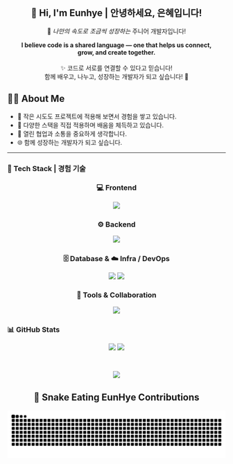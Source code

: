 <!-- 메인 인사 -->
<div align="center">

<h2>👋 Hi, I'm Eunhye | 안녕하세요, 은혜입니다!</h2>

<p>
  🚀 <em>나만의 속도로 조금씩 성장하는</em> 주니어 개발자입니다! 
</p>

<p>
  <strong>I believe code is a shared language — one that helps us connect,<br>
  grow, and create together.</strong><br><br>
  ✨ 코드로 서로를 연결할 수 있다고 믿습니다!<br>
  함께 배우고, 나누고, 성장하는 개발자가 되고 싶습니다! 🌱
</p>

</div>

## 👩‍💻 About Me

- 🔨 작은 시도도 프로젝트에 적용해 보면서 경험을 쌓고 있습니다.  
- 📘 다양한 스택을 직접 적용하며 배움을 체득하고 있습니다.  
- 🤝 열린 협업과 소통을 중요하게 생각합니다.  
- 🌐 함께 성장하는 개발자가 되고 싶습니다.  

---


### 🧰 Tech Stack | 경험 기술


<h3 align="center">💻 Frontend</h3>
<p align="center">
  <img src="https://skillicons.dev/icons?i=html,css,js,ts,react,next,tailwind" height="35"/>
</p>

<h3 align="center">⚙️ Backend</h3>
<p align="center">
  <img src="https://skillicons.dev/icons?i=java,spring,nodejs,python,fastapi" height="35"/>
</p>

<h3 align="center">🗄️ Database & ☁️ Infra / DevOps</h3>
<p align="center">
  <!-- skillicons -->
    <img src="https://img.shields.io/badge/Oracle-000000?style=for-the-badge&logo=oracle&logoColor=white" height="35"/>
  <img src="https://skillicons.dev/icons?i=mysql,mongodb,docker,git,github,gitlab" height="35"/>

</p>


<h3 align="center">🎨 Tools & Collaboration</h3>
<p align="center">
  <img src="https://skillicons.dev/icons?i=vscode,figma,notion" height="35"/>
</p>



### 📊 GitHub Stats

<p align="center">
  <img src="https://github-readme-stats.vercel.app/api?username=eeeunhey&show_icons=true&theme=algolia&hide_border=true" height="170"/>
  <img src="https://github-readme-stats.vercel.app/api/top-langs/?username=eeeunhey&layout=compact&theme=algolia&hide_border=true" height="170"/>
</p>

<br/>
<p align="center">
<a href="https://github.com/devxb/gitanimals">

  <a href="https://github.com/devxb/gitanimals">
    <img src="https://render.gitanimals.org/farms/eeeunhey"/>
  </a>
</a>
<p align="center">



<div align="center">

## 🐍 Snake Eating EunHye Contributions

<picture>
  <source media="(prefers-color-scheme: dark)" srcset="https://raw.githubusercontent.com/eeeunhey/eeeunhey/output/github-contribution-grid-snake-dark.svg" />
  <source media="(prefers-color-scheme: light)" srcset="https://raw.githubusercontent.com/eeeunhey/eeeunhey/output/github-contribution-grid-snake.svg" />
  <img alt="github-snake" src="https://raw.githubusercontent.com/eeeunhey/eeeunhey/output/github-contribution-grid-snake.svg" />
</picture>

</div>
